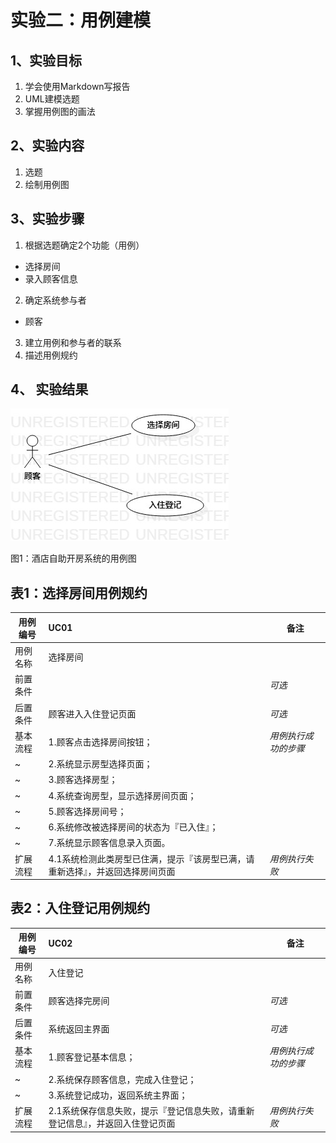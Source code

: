 # 实验二：用例建模

## 1、实验目标

1. 学会使用Markdown写报告
2. UML建模选题
3. 掌握用例图的画法

## 2、实验内容

1. 选题
2. 绘制用例图

## 3、实验步骤

1. 根据选题确定2个功能（用例）
- 选择房间
- 录入顾客信息
2. 确定系统参与者
- 顾客
3. 建立用例和参与者的联系
4. 描述用例规约

## 4、 实验结果

![用例图](./Lab2_UseCaseDiagram.jpg)

图1：酒店自助开房系统的用例图

## 表1：选择房间用例规约

用例编号  | UC01 | 备注  
-|:-|-  
用例名称  | 选择房间 |   
前置条件  |      | *可选*   
后置条件  | 顾客进入入住登记页面 | *可选*   
基本流程  | 1.顾客点击选择房间按钮； |*用例执行成功的步骤*    
~| 2.系统显示房型选择页面； |   
~| 3.顾客选择房型； |   
~| 4.系统查询房型，显示选择房间页面； |   
~| 5.顾客选择房间号； | 
~| 6.系统修改被选择房间的状态为『已入住』； |  
~| 7.系统显示顾客信息录入页面。 | 
扩展流程  | 4.1系统检测此类房型已住满，提示『该房型已满，请重新选择』，并返回选择房间页面 |*用例执行失败*    

## 表2：入住登记用例规约

用例编号  | UC02 | 备注  
-|:-|-  
用例名称  | 入住登记 |   
前置条件  | 顾客选择完房间 | *可选*   
后置条件  | 系统返回主界面 | *可选*   
基本流程  | 1.顾客登记基本信息；|*用例执行成功的步骤*    
~| 2.系统保存顾客信息，完成入住登记；|   
~| 3.系统登记成功，返回系统主界面；|  
扩展流程  | 2.1系统保存信息失败，提示『登记信息失败，请重新登记信息』，并返回入住登记页面 |*用例执行失败*   
